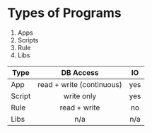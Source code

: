 
# Types of Programs #

1. Apps
2. Scripts
3. Rule
4. Libs


| Type          | DB Access                 | IO    |
| ------------- |:-------------------------:|:-----:|
| App           | read + write (continuous) | yes   |
| Script        | write only                | yes   |
| Rule          | read + write              | no    |
| Libs          | n/a                       | n/a   |
